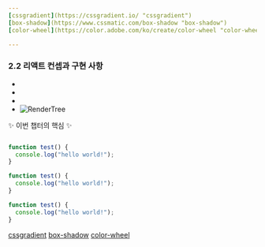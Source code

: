```yaml
---
[cssgradient](https://cssgradient.io/ "cssgradient")
[box-shadow](https://www.cssmatic.com/box-shadow "box-shadow")
[color-wheel](https://color.adobe.com/ko/create/color-wheel "color-wheel")

---
```


### 2.2 리액트 컨셉과 구현 사항

-
-
-
- ![RenderTree](/imgs/rendering.png)

:sparkles: 이번 챕터의 핵심 :sparkles:

>

```html

```

```javascript
function test() {
  console.log("hello world!");
}
```

```javascript
function test() {
  console.log("hello world!");
}
```

```javascript
function test() {
  console.log("hello world!");
}
```

[cssgradient](https://cssgradient.io/ "cssgradient")
[box-shadow](https://www.cssmatic.com/box-shadow "box-shadow")
[color-wheel](https://color.adobe.com/ko/create/color-wheel "color-wheel")

